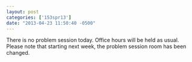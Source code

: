 ```yaml
---
layout: post
categories: ['153spr13']
date: "2013-04-23 11:50:40 -0500"
---
```


There is no problem session today. Office hours will be held as usual. Please note that starting next week, the problem session room has been changed.
